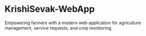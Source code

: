 # KrishiSevak-WebApp
Empowering farmers with a modern web application for agriculture management, service requests, and crop monitoring.
